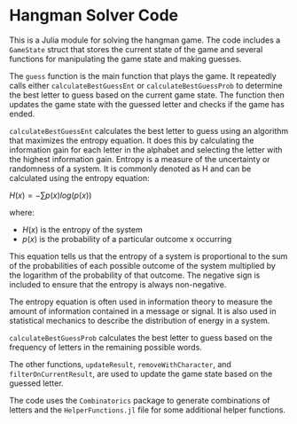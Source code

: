 # Hangman Solver Code

This is a Julia module for solving the hangman game. The code includes a `GameState` struct that stores the current state of the game and several functions for manipulating the game state and making guesses.

The `guess` function is the main function that plays the game. It repeatedly calls either `calculateBestGuessEnt` or `calculateBestGuessProb` to determine the best letter to guess based on the current game state. The function then updates the game state with the guessed letter and checks if the game has ended.

`calculateBestGuessEnt` calculates the best letter to guess using an algorithm that maximizes the entropy equation. It does this by calculating the information gain for each letter in the alphabet and selecting the letter with the highest information gain. Entropy is a measure of the uncertainty or randomness of a system. It is commonly denoted as H and can be calculated using the entropy equation:

$H(x) = -∑ p(x) log(p(x))$

where:
- $H(x)$ is the entropy of the system
- $p(x)$ is the probability of a particular outcome x occurring

This equation tells us that the entropy of a system is proportional to the sum of the probabilities of each possible outcome of the system multiplied by the logarithm of the probability of that outcome. The negative sign is included to ensure that the entropy is always non-negative.

The entropy equation is often used in information theory to measure the amount of information contained in a message or signal. It is also used in statistical mechanics to describe the distribution of energy in a system.

`calculateBestGuessProb` calculates the best letter to guess based on the frequency of letters in the remaining possible words.

The other functions, `updateResult`, `removeWithCharacter`, and `filterOnCurrentResult`, are used to update the game state based on the guessed letter.

The code uses the `Combinatorics` package to generate combinations of letters and the `HelperFunctions.jl` file for some additional helper functions.

